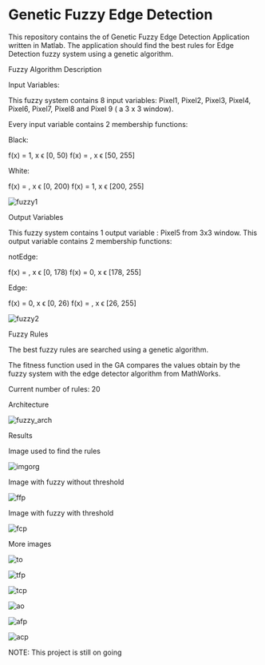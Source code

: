 # Genetic Fuzzy Edge Detection

This repository contains the of Genetic Fuzzy Edge Detection Application written in Matlab.
The application should find the best rules for Edge Detection fuzzy system using a genetic algorithm.


Fuzzy Algorithm Description

Input Variables:

This fuzzy system contains 8 input variables: Pixel1, Pixel2, Pixel3, Pixel4, Pixel6, Pixel7, Pixel8 and Pixel 9 ( a 3 x 3 window).

Every input variable contains 2 membership functions:

Black:


f(x) = 1, x ϵ [0, 50)
f(x) =  , x ϵ [50, 255]



White:


f(x) =  , x ϵ [0, 200)
f(x) = 1, x ϵ [200, 255]

![fuzzy1](https://github.com/Andrei1999CJ/GeneticFuzzyEdgeDetection/assets/86969370/69f54ce1-a48d-4d9d-86d6-ef30c93009f8)

Output Variables

This fuzzy system contains 1 output variable : Pixel5 from 3x3 window.
This output variable contains 2 membership functions:

notEdge:


f(x) =  , x ϵ [0, 178)
f(x) = 0, x ϵ [178, 255]

Edge:

f(x) = 0, x ϵ [0, 26)
f(x) =  , x ϵ [26, 255]

![fuzzy2](https://github.com/Andrei1999CJ/GeneticFuzzyEdgeDetection/assets/86969370/fcd7f30c-c7f5-40ef-a125-9f65b13dae15)

Fuzzy Rules

The best fuzzy rules are searched using a genetic algorithm.

The fitness function used in the GA compares the values obtain by the fuzzy system with the edge detector algorithm from MathWorks.

Current number of rules: 20

Architecture

![fuzzy_arch](https://github.com/Andrei1999CJ/GeneticFuzzyEdgeDetection/assets/86969370/a223a122-a11a-4742-84cb-8f3d57a30913)


Results

Image used to find the rules

![imgorg](https://github.com/Andrei1999CJ/GeneticFuzzyEdgeDetection/assets/86969370/4f502c73-c5ed-413c-aa69-3f5a962927e1)

Image with fuzzy without threshold

![ffp](https://github.com/Andrei1999CJ/GeneticFuzzyEdgeDetection/assets/86969370/f5d63395-816c-4cba-a2b6-378e2a86fb72)

Image with fuzzy with threshold

![fcp](https://github.com/Andrei1999CJ/GeneticFuzzyEdgeDetection/assets/86969370/c5a22d9a-1bf3-4703-82d5-e64a050d60ee)

More images

![to](https://github.com/Andrei1999CJ/GeneticFuzzyEdgeDetection/assets/86969370/6cc2b535-17e4-456f-bfc9-ac103f334e37)

![tfp](https://github.com/Andrei1999CJ/GeneticFuzzyEdgeDetection/assets/86969370/ad3e1209-42ea-427d-a7b5-8fc2c3510191)

![tcp](https://github.com/Andrei1999CJ/GeneticFuzzyEdgeDetection/assets/86969370/22f6f49d-eb8c-4271-a441-0e5fb8e799c9)

![ao](https://github.com/Andrei1999CJ/GeneticFuzzyEdgeDetection/assets/86969370/a93aac26-e99f-4545-920f-95773e64942e)

![afp](https://github.com/Andrei1999CJ/GeneticFuzzyEdgeDetection/assets/86969370/225a7f9e-40a9-40fa-9242-5322fd6ed521)

![acp](https://github.com/Andrei1999CJ/GeneticFuzzyEdgeDetection/assets/86969370/6121b581-dcab-4653-be69-85672cd3f6b4)

NOTE:
This project is still on going








